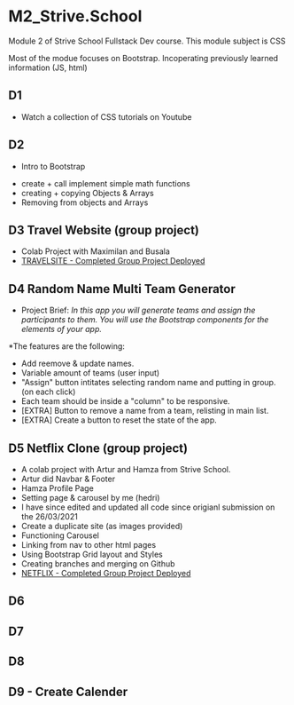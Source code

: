 # M2_Strive.School

Module 2 of Strive School Fullstack Dev course. This module subject is CSS

Most of the modue focuses on Bootstrap. Incoperating previously learned information (JS, html)

## D1

- Watch a collection of CSS tutorials on Youtube

## D2

- Intro to Bootstrap

* create + call implement simple math functions
* creating + copying Objects & Arrays
* Removing from objects and Arrays

## D3 Travel Website (group project)

- Colab Project with Maximilan and Busala
- [TRAVELSITE - Completed Group Project Deployed](https://flyingvespa.github.io/strive-m2d3-travelsite/)

## D4 Random Name Multi Team Generator

- Project Brief:
  _In this app you will generate teams and assign the participants to them.
  You will use the Bootstrap components for the elements of your app._

\*The features are the following:

- Add reemove & update names.
- Variable amount of teams (user input)
- "Assign" button intitates selecting random name and putting in group. (on each click)
- Each team should be inside a "column" to be responsive.
- [EXTRA] Button to remove a name from a team, relisting in main list.
- [EXTRA] Create a button to reset the state of the app.

## D5 Netflix Clone (group project)

- A colab project with Artur and Hamza from Strive School.
- Artur did Navbar & Footer
- Hamza Profile Page
- Setting page & carousel by me (hedri)
- I have since edited and updated all code since origianl submission on the 26/03/2021
- Create a duplicate site (as images provided)
- Functioning Carousel
- Linking from nav to other html pages
- Using Bootstrap Grid layout and Styles
- Creating branches and merging on Github
- [NETFLIX - Completed Group Project Deployed](https://flyingvespa.github.io/m2d5-netflix/)



## D6

## D7

## D8

## D9 - Create Calender
